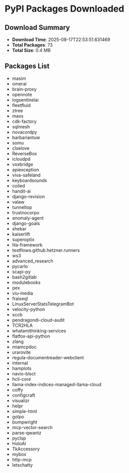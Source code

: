 # PyPI Packages Downloaded

## Download Summary
- **Download Time**: 2025-08-17T22:53:51.631469
- **Total Packages**: 73
- **Total Size**: 0.4 MB

## Packages List
- masim
- omerai
- brain-proxy
- opennote
- logsentinelai
- fleetfluid
- ztree
- maxs
- cdk-factory
- sqlmesh
- novacordpy
- barbariantuw
- somu
- clselove
- ReverseBox
- icloudpd
- voxbridge
- apiexception
- viva-safeland
- keyboardsounds
- coiled
- handit-ai
- django-revision
- valaw
- tunneltop
- trustnocorpo
- anomaly-agent
- django-goals
- shekar
- kaiserlift
- superoptix
- lila-framework
- testflows.github.hetzner.runners
- ws3
- advanced_research
- pycarlo
- scapi-py
- bash2gitlab
- modulebooks
- pex
- viu-media
- fraiseql
- LinuxServerStatsTelegramBot
- velocity-python
- sccb
- pendragondi-cloud-audit
- TCR2HLA
- whatamithinking-services
- flatfox-api-python
- zlang
- miamcpdoc
- urarovite
- regula-documentreader-webclient
- internal
- hamplots
- navio-blsct
- hcli-core
- llama-index-indices-managed-llama-cloud
- coffy
- configcraft
- visualizr
- helpr
- simple-html
- golpo
- bumpwright
- mcp-vector-search
- parse-qwantz
- pyclsp
- HoloAI
- TkAccessory
- mybox
- http-mcp
- letschatty
